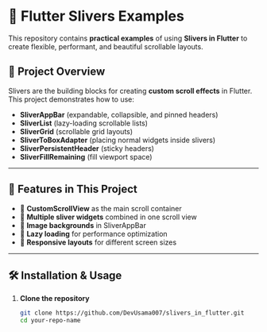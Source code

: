 # 📜 Flutter Slivers Examples

This repository contains **practical examples** of using **Slivers in Flutter** to create flexible, performant, and beautiful scrollable layouts.

## 📂 Project Overview
Slivers are the building blocks for creating **custom scroll effects** in Flutter.  
This project demonstrates how to use:
- **SliverAppBar** (expandable, collapsible, and pinned headers)
- **SliverList** (lazy-loading scrollable lists)
- **SliverGrid** (scrollable grid layouts)
- **SliverToBoxAdapter** (placing normal widgets inside slivers)
- **SliverPersistentHeader** (sticky headers)
- **SliverFillRemaining** (fill viewport space)

---

## 🚀 Features in This Project
- 📌 **CustomScrollView** as the main scroll container
- 📌 **Multiple sliver widgets** combined in one scroll view
- 📌 **Image backgrounds** in SliverAppBar
- 📌 **Lazy loading** for performance optimization
- 📌 **Responsive layouts** for different screen sizes

---

## 🛠 Installation & Usage

1. **Clone the repository**
   ```bash
   git clone https://github.com/DevUsama007/slivers_in_flutter.git
   cd your-repo-name
